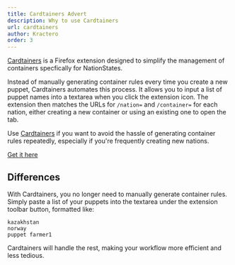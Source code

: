 ```yaml
---
title: Cardtainers Advert
description: Why to use Cardtainers
url: cardtainers
author: Kractero
order: 3
---
```


[Cardtainers](https://addons.mozilla.org/en-US/firefox/addon/cardtainers/) is a Firefox extension designed to simplify the management of containers specfically for NationStates.

Instead of manually generating container rules every time you create a new puppet, Cardtainers automates this process. It allows you to input a list of puppet names into a textarea when you click the extension icon. The extension then matches the URLs for `/nation=` and `/container=` for each nation, either creating a new container or using an existing one to open the tab.

Use [Cardtainers](https://addons.mozilla.org/en-US/firefox/addon/cardtainers/) if you want to avoid the hassle of generating container rules repeatedly, especially if you're frequently creating new nations.

[Get it here](https://addons.mozilla.org/en-US/firefox/addon/cardtainers/)

## Differences

With Cardtainers, you no longer need to manually generate container rules. Simply paste a list of your puppets into the textarea under the extension toolbar button, formatted like:

```plaintext
kazakhstan
norway
puppet farmer1
```

Cardtainers will handle the rest, making your workflow more efficient and less tedious.
